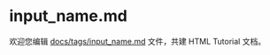 input_name.md
===

欢迎您编辑 <a target="__blank" href="https://github.com/jaywcjlove/html-tutorial/blob/master/docs/tags/input_name.md">docs/tags/input_name.md</a> 文件，共建 HTML Tutorial 文档。